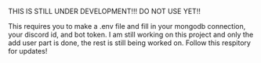 THIS IS STILL UNDER DEVELOPMENT!!! DO NOT USE YET!!

This requires you to make a .env file and fill in your mongodb connection, your discord id, and bot token. I am still working on this project and only the add user part is done, the rest is still being worked on. Follow this respitory for updates!
